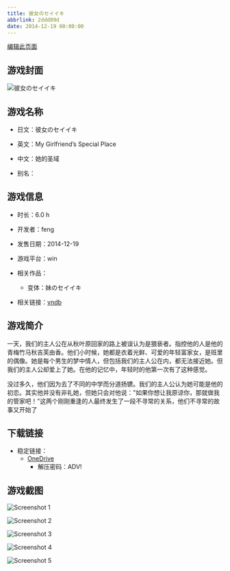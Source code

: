 ```yaml
---
title: 彼女のセイイキ
abbrlink: 2ddd09d
date: 2014-12-19 00:00:00
---
```

[编辑此页面](https://github.com/ACG-3/ADV3-source/blob/main/source/_posts/games/%E5%BD%BC%E5%A5%B3%E3%81%AE%E3%82%BB%E3%82%A4%E3%82%A4%E3%82%AD.md)

## 游戏封面

![彼女のセイイキ](https://pan.timero.xyz/d/onedrive/img_lib_001/%E5%BD%BC%E5%A5%B3%E3%81%AE%E3%82%BB%E3%82%A4%E3%82%A4%E3%82%AD_cover.avif)


## 游戏名称

- 日文：彼女のセイイキ
- 英文：My Girlfriend’s Special Place
- 中文：她的圣域

- 别名：


## 游戏信息

- 时长：6.0 h
- 开发者：feng
- 发售日期：2014-12-19
- 游戏平台：win
- 相关作品：
   - 变体：妹のセイイキ

- 相关链接：[vndb](https://vndb.org/v16150)


## 游戏简介

一天，我们的主人公在从秋叶原回家的路上被误认为是猥亵者。指控他的人是他的青梅竹马秋吉芙由香。他们小时候，她都是衣着光鲜、可爱的年轻富家女，是班里的偶像。她是每个男生的梦中情人，但包括我们的主人公在内，都无法接近她。但我们的主人公却爱上了她。在他的记忆中，年轻时的他第一次有了这种感觉。

没过多久，他们因为去了不同的中学而分道扬镳。我们的主人公认为她可能是他的初恋。其实他并没有非礼她，但她只会对他说："如果你想让我原谅你，那就做我的管家吧！"这两个刚刚重逢的人最终发生了一段不寻常的关系，他们不寻常的故事又开始了




## 下载链接

- 稳定链接：
    - [OneDrive](https://pan.timero.xyz/onedrive/adv_lib_001/%E5%BD%BC%E5%A5%B3%E3%81%AE%E3%82%BB%E3%82%A4%E3%82%A4%E3%82%AD)
        - 解压密码：ADV!



## 游戏截图


![Screenshot 1](https://pan.timero.xyz/d/onedrive/img_lib_001/%E5%BD%BC%E5%A5%B3%E3%81%AE%E3%82%BB%E3%82%A4%E3%82%A4%E3%82%AD_Screenshot_1.avif)

![Screenshot 2](https://pan.timero.xyz/d/onedrive/img_lib_001/%E5%BD%BC%E5%A5%B3%E3%81%AE%E3%82%BB%E3%82%A4%E3%82%A4%E3%82%AD_Screenshot_2.avif)

![Screenshot 3](https://pan.timero.xyz/d/onedrive/img_lib_001/%E5%BD%BC%E5%A5%B3%E3%81%AE%E3%82%BB%E3%82%A4%E3%82%A4%E3%82%AD_Screenshot_3.avif)

![Screenshot 4](https://pan.timero.xyz/d/onedrive/img_lib_001/%E5%BD%BC%E5%A5%B3%E3%81%AE%E3%82%BB%E3%82%A4%E3%82%A4%E3%82%AD_Screenshot_4.avif)

![Screenshot 5](https://pan.timero.xyz/d/onedrive/img_lib_001/%E5%BD%BC%E5%A5%B3%E3%81%AE%E3%82%BB%E3%82%A4%E3%82%A4%E3%82%AD_Screenshot_5.avif)

